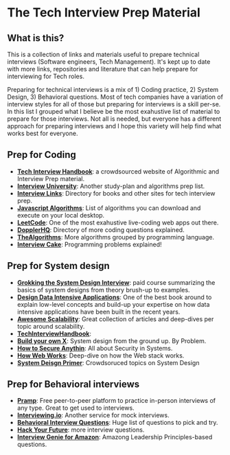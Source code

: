 # The Tech Interview Prep Material

## What is this?
This is a collection of links and materials useful to prepare technical interviews (Software engineers, Tech Management). It's kept up to date with more links, repositories and literature that can help prepare for interviewing for Tech roles.

Preparing for technical interviews is a mix of 1) Coding practice, 2) System Design, 3) Behavioral questions. Most of tech companies have a variation of interview styles for all of those but preparing for interviews is a skill per-se. In this list I grouped what I believe be the most exahustive list of material to prepare for those interviews. Not all is needed, but everyone has a different approach for preparing interviews and I hope this variety will help find what works best for everyone.

## Prep for Coding
* **[Tech Interview Handbook](https://www.techinterviewhandbook.org/)**: a crowdsourced website of Algorithmic and Interview Prep material.
* **[Interview University](https://github.com/jwasham/coding-interview-university)**: Another study-plan and algorithms prep list.
* **[Interview Links](https://github.com/Olshansk/interview)**: Directory for books and other sites for tech interview prep.
* **[Javascript Algorithms](https://github.com/trekhleb/javascript-algorithms)**: List of algorithms you can download and execute on your local desktop.
* **[LeetCode](https://leetcode.com/problemset/all/)**: One of the most exahustive live-coding web apps out there.
* **[DopplerHQ](https://github.com/DopplerHQ/awesome-interview-questions)**: Directory of more coding questions explained.
* **[TheAlgorithms](https://github.com/TheAlgorithms)**: More algorithms grouped by programming language.
* **[Interview Cake](https://www.interviewcake.com/)**: Programming problems explained!

## Prep for System design
* **[Grokking the System Design Interview](https://www.educative.io/collection/page/5668639101419520/5649050225344512/5766466041282560/preview)**: paid course summarizing the basics of system designs from theory brush-up to examples.
* **[Design Data Intensive Applications](https://www.amazon.co.uk/Designing-Data-Intensive-Applications-Reliable-Maintainable/dp/1449373321/)**: One of the best book around to explain low-level concepts and build-up your expertise on how data intensive applications have been built in the recent years.
* **[Awesome Scalability](https://github.com/binhnguyennus/awesome-scalability)**: Great collection of articles and deep-dives per topic around scalability.
* **[TechInterviewHandbook](https://bytebytego.com/?fpr=techinterviewhandbook)**:
* **[Build your own X](https://github.com/codecrafters-io/build-your-own-x)**: System design from the ground up. By Problem.
* **[How to Secure Anythin](https://github.com/veeral-patel/how-to-secure-anything)**: All about Security in Systems.
* **[How Web Works](https://github.com/vasanthk/how-web-works)**: Deep-dive on how the Web stack works.
* **[System Deisgn Primer](https://github.com/donnemartin/system-design-primer)**: Crowdsoruced topics on System Design

## Prep for Behavioral interviews
* **[Pramp](https://www.pramp.com/#/)**: Free peer-to-peer platform to practice in-person interviews of any type. Great to get used to interviews.
* **[Interviewing.io](https://interviewing.io/)**: Another service for mock interviews.
* **[Behavioral Interview Questions](https://github.com/nkatre/Behavioral-Interview-Questions/blob/master/file)**: Huge list of questions to pick and try.
* **[Hack Your Future](https://github.com/HackYourFuture/interviewpreparation)**: more interview questions.
* **[Interview Genie for Amazon](https://interviewgenie.com/resources)**: Amazong Leadership Principles-based questions.
